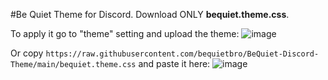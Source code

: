 #Be Quiet
Theme for Discord. Download ONLY **bequiet.theme.css**.

To apply it go to "theme" setting and upload the theme:
![image](https://github.com/user-attachments/assets/9452e169-4c58-443e-a70d-6e35dffeef1a)

Or copy `https://raw.githubusercontent.com/bequietbro/BeQuiet-Discord-Theme/main/bequiet.theme.css` and paste it here: 
![image](https://github.com/user-attachments/assets/7e4b85c9-337a-44dd-99de-c44b20665d10)


